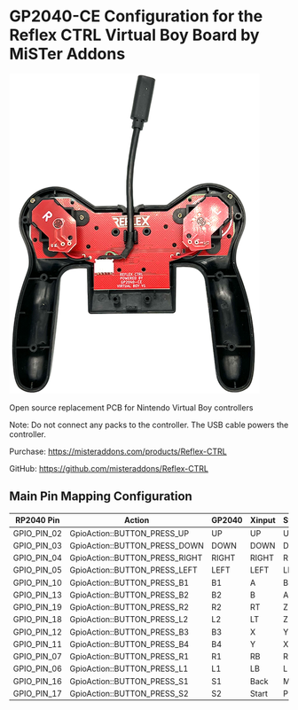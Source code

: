 # GP2040-CE Configuration for the Reflex CTRL Virtual Boy Board by MiSTer Addons

![Reflex CTRL Virtual Boy](https://github.com/misteraddons/Reflex-CTRL/raw/main/Images/vb.png)

Open source replacement PCB for Nintendo Virtual Boy controllers

Note: Do not connect any packs to the controller. The USB cable powers the controller.

Purchase: <https://misteraddons.com/products/Reflex-CTRL>

GitHub: <https://github.com/misteraddons/Reflex-CTRL>

## Main Pin Mapping Configuration

| RP2040 Pin | Action                        | GP2040 | Xinput | Switch | PS3/4/5  | Dinput | Arcade |
|------------|-------------------------------|--------|--------|--------|----------|--------|--------|
| GPIO_PIN_02| GpioAction::BUTTON_PRESS_UP   | UP     | UP     | UP     | UP       | UP     | UP     |
| GPIO_PIN_03| GpioAction::BUTTON_PRESS_DOWN | DOWN   | DOWN   | DOWN   | DOWN     | DOWN   | DOWN   |
| GPIO_PIN_04| GpioAction::BUTTON_PRESS_RIGHT| RIGHT  | RIGHT  | RIGHT  | RIGHT    | RIGHT  | RIGHT  |
| GPIO_PIN_05| GpioAction::BUTTON_PRESS_LEFT | LEFT   | LEFT   | LEFT   | LEFT     | LEFT   | LEFT   |
| GPIO_PIN_10| GpioAction::BUTTON_PRESS_B1   | B1     | A      | B      | Cross    | 2      | K1     |
| GPIO_PIN_13| GpioAction::BUTTON_PRESS_B2   | B2     | B      | A      | Circle   | 3      | K2     |
| GPIO_PIN_19| GpioAction::BUTTON_PRESS_R2   | R2     | RT     | ZR     | R2       | 8      | K3     |
| GPIO_PIN_18| GpioAction::BUTTON_PRESS_L2   | L2     | LT     | ZL     | L2       | 7      | K4     |
| GPIO_PIN_12| GpioAction::BUTTON_PRESS_B3   | B3     | X      | Y      | Square   | 1      | P1     |
| GPIO_PIN_11| GpioAction::BUTTON_PRESS_B4   | B4     | Y      | X      | Triangle | 4      | P2     |
| GPIO_PIN_07| GpioAction::BUTTON_PRESS_R1   | R1     | RB     | R      | R1       | 6      | P3     |
| GPIO_PIN_06| GpioAction::BUTTON_PRESS_L1   | L1     | LB     | L      | L1       | 5      | P4     |
| GPIO_PIN_16| GpioAction::BUTTON_PRESS_S1   | S1     | Back   | Minus  | Select   | 9      | Coin   |
| GPIO_PIN_17| GpioAction::BUTTON_PRESS_S2   | S2     | Start  | Plus   | Start    | 10     | Start  |